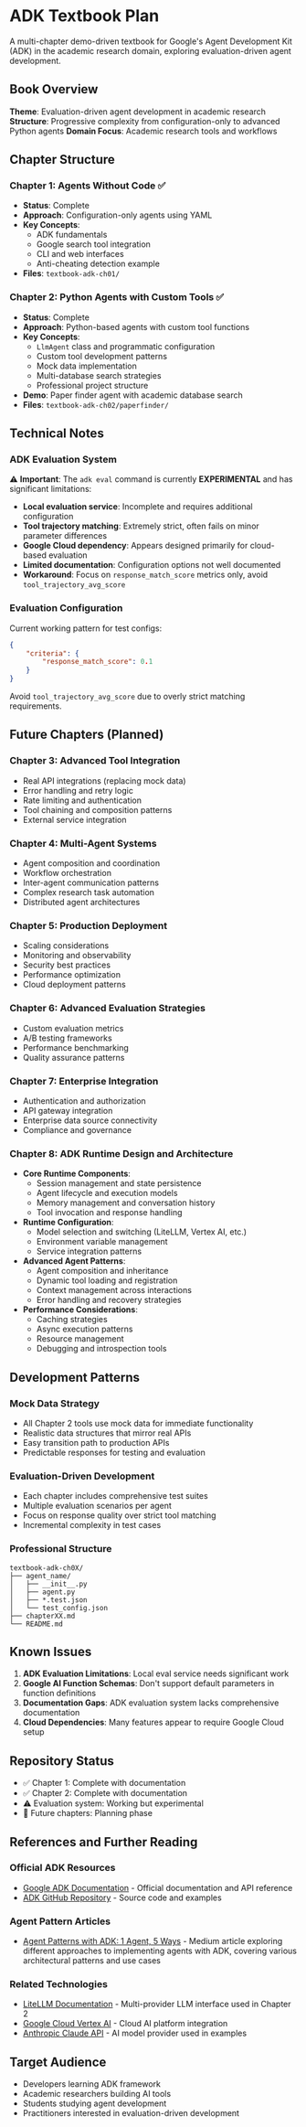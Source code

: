 # ADK Textbook Plan

A multi-chapter demo-driven textbook for Google's Agent Development Kit (ADK) in the academic research domain, exploring evaluation-driven agent development.

## Book Overview

**Theme**: Evaluation-driven agent development in academic research
**Structure**: Progressive complexity from configuration-only to advanced Python agents
**Domain Focus**: Academic research tools and workflows

## Chapter Structure

### Chapter 1: Agents Without Code ✅
- **Status**: Complete
- **Approach**: Configuration-only agents using YAML
- **Key Concepts**: 
  - ADK fundamentals
  - Google search tool integration
  - CLI and web interfaces
  - Anti-cheating detection example
- **Files**: `textbook-adk-ch01/`

### Chapter 2: Python Agents with Custom Tools ✅  
- **Status**: Complete
- **Approach**: Python-based agents with custom tool functions
- **Key Concepts**:
  - `LlmAgent` class and programmatic configuration
  - Custom tool development patterns
  - Mock data implementation
  - Multi-database search strategies
  - Professional project structure
- **Demo**: Paper finder agent with academic database search
- **Files**: `textbook-adk-ch02/paperfinder/`

## Technical Notes

### ADK Evaluation System
⚠️ **Important**: The `adk eval` command is currently **EXPERIMENTAL** and has significant limitations:

- **Local evaluation service**: Incomplete and requires additional configuration
- **Tool trajectory matching**: Extremely strict, often fails on minor parameter differences
- **Google Cloud dependency**: Appears designed primarily for cloud-based evaluation
- **Limited documentation**: Configuration options not well documented
- **Workaround**: Focus on `response_match_score` metrics only, avoid `tool_trajectory_avg_score`

### Evaluation Configuration
Current working pattern for test configs:
```json
{
    "criteria": {
        "response_match_score": 0.1
    }
}
```

Avoid `tool_trajectory_avg_score` due to overly strict matching requirements.

## Future Chapters (Planned)

### Chapter 3: Advanced Tool Integration
- Real API integrations (replacing mock data)
- Error handling and retry logic
- Rate limiting and authentication
- Tool chaining and composition patterns
- External service integration

### Chapter 4: Multi-Agent Systems
- Agent composition and coordination
- Workflow orchestration
- Inter-agent communication patterns
- Complex research task automation
- Distributed agent architectures

### Chapter 5: Production Deployment
- Scaling considerations
- Monitoring and observability  
- Security best practices
- Performance optimization
- Cloud deployment patterns

### Chapter 6: Advanced Evaluation Strategies
- Custom evaluation metrics
- A/B testing frameworks
- Performance benchmarking
- Quality assurance patterns

### Chapter 7: Enterprise Integration
- Authentication and authorization
- API gateway integration
- Enterprise data source connectivity
- Compliance and governance

### Chapter 8: ADK Runtime Design and Architecture
- **Core Runtime Components**:
  - Session management and state persistence
  - Agent lifecycle and execution models
  - Memory management and conversation history
  - Tool invocation and response handling
- **Runtime Configuration**:
  - Model selection and switching (LiteLLM, Vertex AI, etc.)
  - Environment variable management
  - Service integration patterns
- **Advanced Agent Patterns**:
  - Agent composition and inheritance
  - Dynamic tool loading and registration
  - Context management across interactions
  - Error handling and recovery strategies
- **Performance Considerations**:
  - Caching strategies
  - Async execution patterns
  - Resource management
  - Debugging and introspection tools

## Development Patterns

### Mock Data Strategy
- All Chapter 2 tools use mock data for immediate functionality
- Realistic data structures that mirror real APIs
- Easy transition path to production APIs
- Predictable responses for testing and evaluation

### Evaluation-Driven Development
- Each chapter includes comprehensive test suites
- Multiple evaluation scenarios per agent
- Focus on response quality over strict tool matching
- Incremental complexity in test cases

### Professional Structure
```
textbook-adk-ch0X/
├── agent_name/
│   ├── __init__.py
│   ├── agent.py
│   ├── *.test.json
│   └── test_config.json
├── chapterXX.md
└── README.md
```

## Known Issues

1. **ADK Evaluation Limitations**: Local eval service needs significant work
2. **Google AI Function Schemas**: Don't support default parameters in function definitions
3. **Documentation Gaps**: ADK evaluation system lacks comprehensive documentation
4. **Cloud Dependencies**: Many features appear to require Google Cloud setup

## Repository Status

- ✅ Chapter 1: Complete with documentation
- ✅ Chapter 2: Complete with documentation  
- ⚠️ Evaluation system: Working but experimental
- 📝 Future chapters: Planning phase

## References and Further Reading

### Official ADK Resources
- [Google ADK Documentation](https://cloud.google.com/adk) - Official documentation and API reference
- [ADK GitHub Repository](https://github.com/GoogleCloudPlatform/adk) - Source code and examples

### Agent Pattern Articles
- [Agent Patterns with ADK: 1 Agent, 5 Ways](https://medium.com/google-cloud/agent-patterns-with-adk-1-agent-5-ways-58bff801c2d6) - Medium article exploring different approaches to implementing agents with ADK, covering various architectural patterns and use cases

### Related Technologies
- [LiteLLM Documentation](https://docs.litellm.ai/) - Multi-provider LLM interface used in Chapter 2
- [Google Cloud Vertex AI](https://cloud.google.com/vertex-ai) - Cloud AI platform integration
- [Anthropic Claude API](https://docs.anthropic.com/) - AI model provider used in examples

## Target Audience

- Developers learning ADK framework
- Academic researchers building AI tools
- Students studying agent development
- Practitioners interested in evaluation-driven development